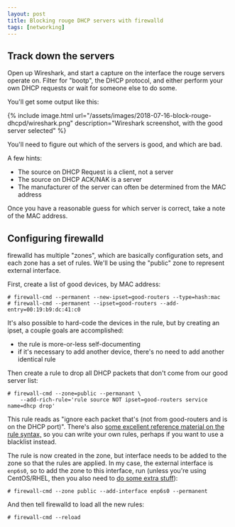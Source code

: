```yaml
---
layout: post
title: Blocking rouge DHCP servers with firewalld
tags: [networking]
---
```


## Track down the servers

Open up Wireshark, and start a capture on the interface the rouge servers
operate on. Filter for "bootp", the DHCP protocol, and either perform your own
DHCP requests or wait for someone else to do some.

You'll get some output like this:

{% include image.html
    url="/assets/images/2018-07-16-block-rouge-dhcpd/wireshark.png"
    description="Wireshark screenshot, with the good server selected" %}

You'll need to figure out which of the servers is good, and which are bad.

A few hints:

- The source on DHCP Request is a client, not a server
- The source on DHCP ACK/NAK is a server
- The manufacturer of the server can often be determined from the MAC address

Once you have a reasonable guess for which server is correct, take a note of
the MAC address.

## Configuring firewalld

firewalld has multiple "zones", which are basically configuration sets, and
each zone has a set of rules. We'll be using the "public" zone to represent
external interface.

First, create a list of good devices, by MAC address:

```console
# firewall-cmd --permanent --new-ipset=good-routers --type=hash:mac
# firewall-cmd --permanent --ipset=good-routers --add-entry=00:19:b9:dc:41:c0
```

It's also possible to hard-code the devices in the rule, but by creating an
ipset, a couple goals are accomplished:

- the rule is more-or-less self-documenting
- if it's necessary to add another device, there's no need to add another
  identical rule

Then create a rule to drop all DHCP packets that don't come from our good
server list:

```console
# firewall-cmd --zone=public --permanant \
    --add-rich-rule='rule source NOT ipset=good-routers service name=dhcp drop'
```

This rule reads as "ignore each packet that's (not from good-routers and is on
the DHCP port)". There's also [some excellent reference material on the rule
syntax,][rich-syntax] so you can write your own rules, perhaps if you want to
use a blacklist instead.

[rich-syntax]: https://fedoraproject.org/wiki/Features/FirewalldRichLanguage#General_rich_rule_structure

The rule is now created in the zone, but interface needs to be added to the
zone so that the rules are applied. In my case, the external interface is
`enp6s0`, so to add the zone to this interface, run (unless you're using
CentOS/RHEL, then you also need to [do some extra stuff][centos-if]):

[centos-if]: https://access.redhat.com/discussions/1455033

```console
# firewall-cmd --zone public --add-interface enp6s0 --permanent
```

And then tell firewalld to load all the new rules:

```console
# firewall-cmd --reload
```
